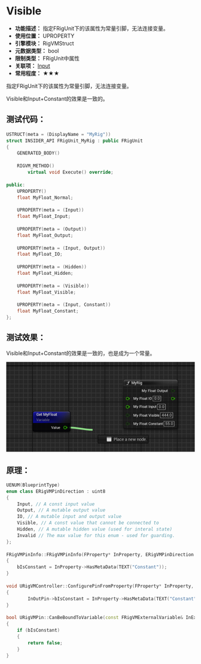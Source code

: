 ﻿# Visible

- **功能描述：** 指定FRigUnit下的该属性为常量引脚，无法连接变量。
- **使用位置：** UPROPERTY
- **引擎模块：** RigVMStruct
- **元数据类型：** bool
- **限制类型：** FRigUnit中属性
- **关联项：** [Input](../Input/Input.md)
- **常用程度：** ★★★

指定FRigUnit下的该属性为常量引脚，无法连接变量。

Visible和Input+Constant的效果是一致的。

## 测试代码：

```cpp
USTRUCT(meta = (DisplayName = "MyRig"))
struct INSIDER_API FRigUnit_MyRig : public FRigUnit
{
	GENERATED_BODY()

	RIGVM_METHOD()
		virtual void Execute() override;

public:
	UPROPERTY()
	float MyFloat_Normal;

	UPROPERTY(meta = (Input))
	float MyFloat_Input;

	UPROPERTY(meta = (Output))
	float MyFloat_Output;

	UPROPERTY(meta = (Input, Output))
	float MyFloat_IO;

	UPROPERTY(meta = (Hidden))
	float MyFloat_Hidden;

	UPROPERTY(meta = (Visible))
	float MyFloat_Visible;

	UPROPERTY(meta = (Input, Constant))
	float MyFloat_Constant;
};
```

## 测试效果：

Visible和Input+Constant的效果是一致的，也是成为一个常量。

![Untitled](Untitled.png)

## 原理：

```cpp
UENUM(BlueprintType)
enum class ERigVMPinDirection : uint8
{
	Input, // A const input value
	Output, // A mutable output value
	IO, // A mutable input and output value
	Visible, // A const value that cannot be connected to
	Hidden, // A mutable hidden value (used for interal state)
	Invalid // The max value for this enum - used for guarding.
};

FRigVMPinInfo::FRigVMPinInfo(FProperty* InProperty, ERigVMPinDirection InDirection, int32 InParentIndex, const uint8* InDefaultValueMemory)
{
	bIsConstant = InProperty->HasMetaData(TEXT("Constant"));
}

void URigVMController::ConfigurePinFromProperty(FProperty* InProperty, URigVMPin* InOutPin, ERigVMPinDirection InPinDirection) const
{
		InOutPin->bIsConstant = InProperty->HasMetaData(TEXT("Constant"));
}

bool URigVMPin::CanBeBoundToVariable(const FRigVMExternalVariable& InExternalVariable, const FString& InSegmentPath) const
{
	if (bIsConstant)
	{
		return false;
	}
}
```